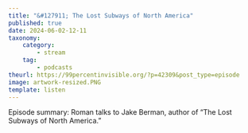 ```yaml
---
title: "&#127911; The Lost Subways of North America"
published: true
date: 2024-06-02-12-11
taxonomy:
    category:
        - stream
    tag:
        - podcasts
theurl: https://99percentinvisible.org/?p=42309&post_type=episode
image: artwork-resized.PNG
template: listen
---
```


Episode summary: Roman talks to Jake Berman, author of &ldquo;The Lost Subways of North America.&rdquo;
